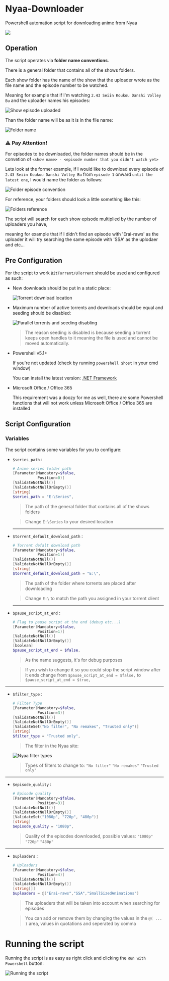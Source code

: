 # Nyaa-Downloader

Powershell automation script for downloading anime from Nyaa

![](https://camo.githubusercontent.com/3121ae1f416313cf2af987bb11d541d48d7a20ccfdb57b0b6101f9421587a762/68747470733a2f2f692e696d6775722e636f6d2f646f646d43305a2e706e67)

## Operation
The script operates via **folder name conventions**.

There is a general folder that contains all of the shows folders.

Each show folder has the name of the show that the uploader wrote as the file name and the episode number to be watched.

Meaning for example that if I'm watching `2.43 Seiin Koukou Danshi Volley Bu` and the uploader names his episodes:

![Show episode uploaded](https://i.imgur.com/Kz5rAC4.png)

Than the folder name will be as it is in the file name:

![Folder name](https://i.imgur.com/GWUPyBc.png)

### ⚠️ Pay Attention!

For episodes to be downloaded, the folder names should be in the convetion of `<show name> - <episode number that you didn't watch yet>`

Lets look at the former example, if I would like to download every episode of `2.43 Seiin Koukou Danshi Volley Bu` from `episode 1` onward `until the latest one`, I would name the folder as follows:

![Folder episode convention](https://imgur.com/gpdLdMB.png)

For reference, your folders should look a little something like this:

![Folders reference](https://imgur.com/jwPUQdw.png)

The script will search for each show episode multiplied by the number of uploaders you have,

meaning for example that if I didn't find an episode with 'Erai-raws' as the uploader it will try searching the same episode with 'SSA' as the uplodaer and etc...

## Pre Configuration

For the script to work `BitTorrent/UTorrent` should be used and configured as such:

* New downloads should be put in a static place:

   ![Torrent download location](https://imgur.com/cUJJLx3.png)

* Maximum number of active torrents and downloads should be equal and seeding should be disabled:

   ![Parallel torrents and seeding disabling](https://imgur.com/B5BdiZO.png)
   
   > The reason seeding is disabled is because seeding a torrent keeps open handles to it meaning the file is used and cannot be moved automatically.
   
* Powershell v5.1+

   If you're not updated (check by running `powershell $host` in your cmd window)
   
   You can install the latest version: [.NET Framework](https://dotnet.microsoft.com/download/dotnet-framework)
   
* Microsoft Office / Office 365

   This requirement was a doozy for me as well, there are some Powershell functions that will not work unless Microsoft Office / Office 365 are installed
   
## Script Configuration

### Variables

The script contains some variables for you to configure:

- `$series_path` :
   ```powershell
   # Anime series folder path
   [Parameter(Mandatory=$false, 
              Position=0)]
   [ValidateNotNull()]
   [ValidateNotNullOrEmpty()]
   [string]
   $series_path = "E:\Series",
   ```
   
   > The path of the general folder that contains all of the shows folders
   
   > Change `E:\Series` to your desired location
   
   ---
   
- `$torrent_default_download_path` :

   ```powershell
   # Torrent defalt download path
   [Parameter(Mandatory=$false, 
              Position=1)]
   [ValidateNotNull()]
   [ValidateNotNullOrEmpty()]
   [string]
   $torrent_default_download_path = "E:\",
   ```
   
   > The path of the folder where torrents are placed after downloading
   
   > Change `E:\` to match the path you assigned in your torrent client
   
   ---
   
- `$pause_script_at_end` :

   ```powershell
   # Flag to pause script at the end (debug etc...)
   [Parameter(Mandatory=$false, 
              Position=1)]
   [ValidateNotNull()]
   [ValidateNotNullOrEmpty()]
   [boolean]
   $pause_script_at_end = $false,
   ```
   
   > As the name suggests, it's for debug purposes
   
   > If you wish to change it so you could stop the script window after it ends change from `$pause_script_at_end = $false,` to `$pause_script_at_end = $true,`
   
---

- `$filter_type` :

   ```powershell
   # Filter Type
   [Parameter(Mandatory=$false, 
              Position=3)]
   [ValidateNotNull()]
   [ValidateNotNullOrEmpty()]
   [ValidateSet("No filter", "No remakes", "Trusted only")]
   [string]
   $filter_type = "Trusted only",
   ```
   
   > The filter in the Nyaa site:
   
   ![Nyaa filter types](https://imgur.com/4dpTWrD.png)
   
   > Types of filters to change to: `"No filter"` `"No remakes"` `"Trusted only"`
   
---
   
- `$episode_quality` :

   ```powershell
   # Episode quality
   [Parameter(Mandatory=$false, 
              Position=3)]
   [ValidateNotNull()]
   [ValidateNotNullOrEmpty()]
   [ValidateSet("1080p", "720p", "480p")]
   [string]
   $episode_quality = "1080p",
   ```
   
   > Quality of the episodes downloaded, possible values: `"1080p"` `"720p"` `"480p"`
   
---

- `$uploaders` :

   ```powershell
   # Uploaders
   [Parameter(Mandatory=$false, 
              Position=4)]
   [ValidateNotNull()]
   [ValidateNotNullOrEmpty()]
   [string[]]
   $uploaders = @("Erai-raws","SSA","SmallSizedAnimations")
   ```
   
   > The uploaders that will be taken into account when searching for episodes
   
   > You can add or remove them by changing the values in the `@( ... )` area, values in quotations and seperated by comma
   

# Running the script

Running the script is as easy as right click and clicking the `Run with Powershell` button:

![Running the script](https://imgur.com/mKlwTqE.png)
